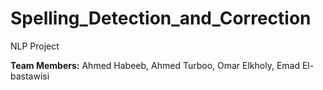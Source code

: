# Spelling_Detection_and_Correction
NLP Project

**Team Members:** Ahmed Habeeb, Ahmed Turboo, Omar Elkholy, Emad El-bastawisi
